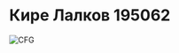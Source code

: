 # Кире Лалков 195062 

![CFG](https://github.com/LalkovKire/SI_2023_lab2_195062/assets/103694277/3019c9d0-f61d-443b-8c3f-216d2acc5f55)
